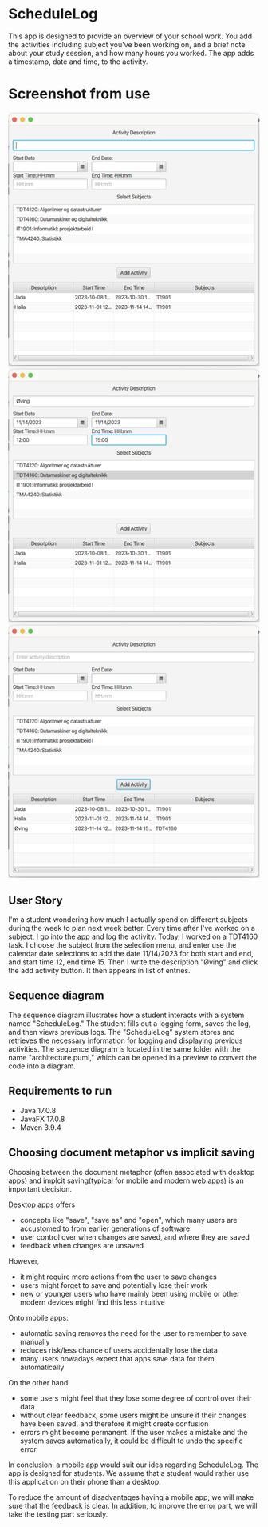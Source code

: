 # ScheduleLog
This app is designed to provide an overview of your school work. You add the activities including subject you've been working on, and a brief note about your study session, and how many hours you worked. The app adds a timestamp, date and time, to the activity.

# Screenshot from use
![](/assets/release3png/step1.png) 
![](/assets/release3png/step2.png)
![](/assets/release3png/step3.png)

## User Story
I'm a student wondering how much I actually spend on different subjects during the week to plan next week better. Every time after I've worked on a subject, I go into the app and log the activity. Today, I worked on a TDT4160 task. I choose the subject from the selection menu, and enter use the calendar date selections to add the date 11/14/2023 for both start and end, and start time 12, end time 15. Then I write the description "Øving" and click the add activity button. It then appears in list of entries.

## Sequence diagram
The sequence diagram illustrates how a student interacts with a system named "ScheduleLog." The student fills out a logging form, saves the log, and then views previous logs. The "ScheduleLog" system stores and retrieves the necessary information for logging and displaying previous activities. The sequence diagram is located in the same folder with the name "architecture.puml," which can be opened in a preview to convert the code into a diagram.

## Requirements to run
- Java 17.0.8
- JavaFX 17.0.8
- Maven 3.9.4

## Choosing document metaphor vs implicit saving

Choosing between the document metaphor (often associated with desktop apps) and implcit saving(typical for mobile and modern web apps) is an important decision. 

Desktop apps offers
- concepts like "save", "save as" and "open", which many users are accustomed to from earlier generations of software
- user control over when changes are saved, and where they are saved
- feedback when changes are unsaved

However, 
- it might require more actions from the user to save changes
- users might forget to save and potentially lose their work
- new or younger users who have mainly been using mobile or other modern devices might find this less intuitive

Onto mobile apps:
- automatic saving removes the need for the user to remember to save manually
- reduces risk/less chance of users accidentally lose the data
- many users nowadays expect that apps save data for them automatically

On the other hand:
- some users might feel that they lose some degree of control over their data
- without clear feedback, some users might be unsure if their changes have been saved, and therefore it might create confusion
- errors might become permanent. If the user makes a mistake and the system saves automatically, it could be difficult to undo the specific error

In conclusion, a mobile app would suit our idea regarding ScheduleLog. The app is designed for students. We assume that a student would rather use this application on their phone than a desktop. 

To reduce the amount of disadvantages having a mobile app, we will make sure that the feedback is clear. In addition, to improve the error part, we will take the testing part seriously. 
